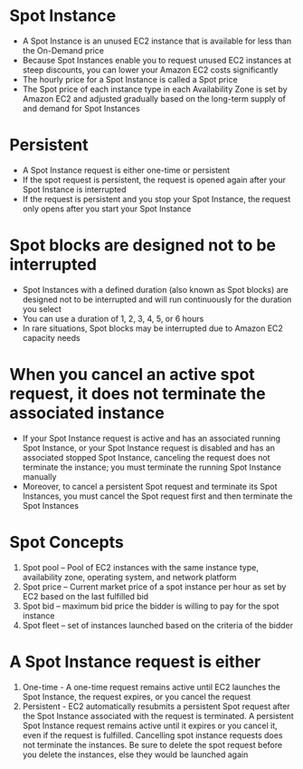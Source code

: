 
# Spot Instance
- A Spot Instance is an unused EC2 instance that is available for less than the On-Demand price
- Because Spot Instances enable you to request unused EC2 instances at steep discounts, you can lower your Amazon EC2 
  costs significantly
- The hourly price for a Spot Instance is called a Spot price
- The Spot price of each instance type in each Availability Zone is set by Amazon EC2 and adjusted gradually based on 
  the long-term supply of and demand for Spot Instances
# Persistent
- A Spot Instance request is either one-time or persistent
- If the spot request is persistent, the request is opened again after your Spot Instance is interrupted
- If the request is persistent and you stop your Spot Instance, the request only opens after you start your Spot Instance
# Spot blocks are designed not to be interrupted
- Spot Instances with a defined duration (also known as Spot blocks) are designed not to be interrupted and will run 
  continuously for the duration you select
- You can use a duration of 1, 2, 3, 4, 5, or 6 hours
- In rare situations, Spot blocks may be interrupted due to Amazon EC2 capacity needs
# When you cancel an active spot request, it does not terminate the associated instance
- If your Spot Instance request is active and has an associated running Spot Instance, or your Spot Instance request is 
  disabled and has an associated stopped Spot Instance, canceling the request does not terminate the instance; you must 
  terminate the running Spot Instance manually
- Moreover, to cancel a persistent Spot request and terminate its Spot Instances, you must cancel the Spot request first 
  and then terminate the Spot Instances

# Spot Concepts
1. Spot pool – Pool of EC2 instances with the same instance type, availability zone, operating system, and network platform 
2. Spot price – Current market price of a spot instance per hour as set by EC2 based on the last fulfilled bid
3. Spot bid – maximum bid price the bidder is willing to pay for the spot instance
4. Spot fleet – set of instances launched based on the criteria of the bidder
# A Spot Instance request is either
1. One-time - A one-time request remains active until EC2 launches the Spot Instance, the request expires, or you cancel 
   the request 
2. Persistent - EC2 automatically resubmits a persistent Spot request after the Spot Instance associated with the request 
   is terminated. A persistent Spot Instance request remains active until it expires or you cancel it, even if the request 
   is fulfilled. Cancelling spot instance requests does not terminate the instances. Be sure to delete the spot request 
   before you delete the instances, else they would be launched again